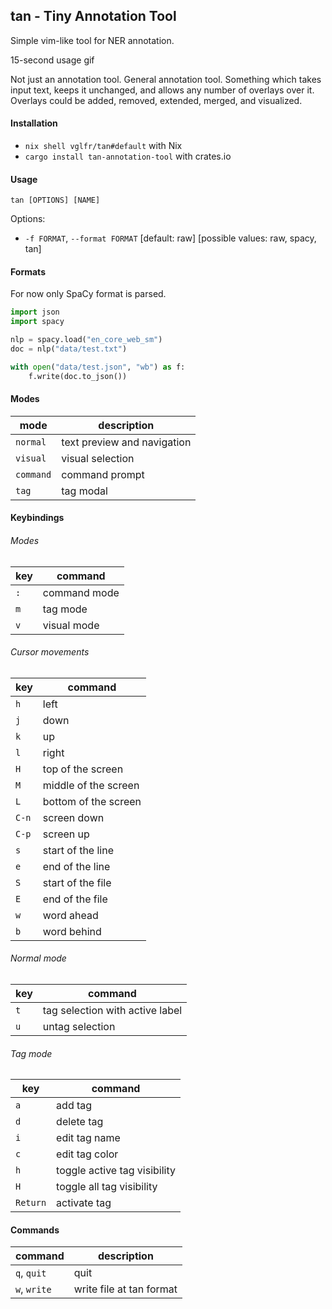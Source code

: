 ## tan - Tiny Annotation Tool

Simple vim-like tool for NER annotation.

15-second usage gif

Not just an annotation tool. General annotation tool.
Something which takes input text, keeps it unchanged,
and allows any number of overlays over it. Overlays
could be added, removed, extended, merged, and visualized.

#### Installation

- `nix shell vglfr/tan#default` with Nix
- `cargo install tan-annotation-tool` with crates.io

#### Usage

`tan [OPTIONS] [NAME]`

Options:

- `-f FORMAT`, `--format FORMAT` [default: raw] [possible values: raw, spacy, tan]

#### Formats

For now only SpaCy format is parsed.

```python
import json
import spacy

nlp = spacy.load("en_core_web_sm")
doc = nlp("data/test.txt")

with open("data/test.json", "wb") as f:
    f.write(doc.to_json())
```

#### Modes

| mode | description |
| -- | -- |
| `normal` | text preview and navigation |
| `visual` | visual selection |
| `command` | command prompt |
| `tag` | tag modal |

#### Keybindings

###### Modes

| key | command |
| -- | -- |
| `:` | command mode |
| `m` | tag mode |
| `v` | visual mode |

###### Cursor movements

| key | command |
| -- | -- |
| `h` | left |
| `j` | down |
| `k` | up |
| `l` | right |
| `H` | top of the screen |
| `M` | middle of the screen |
| `L` | bottom of the screen |
| `C-n` | screen down |
| `C-p` | screen up |
| `s` | start of the line |
| `e` | end of the line |
| `S` | start of the file |
| `E` | end of the file |
| `w` | word ahead |
| `b` | word behind |

###### Normal mode

| key | command |
| -- | -- |
| `t` | tag selection with active label |
| `u` | untag selection |

###### Tag mode

| key | command |
| -- | -- |
| `a` | add tag |
| `d` | delete tag |
| `i` | edit tag name |
| `c` | edit tag color |
| `h` | toggle active tag visibility |
| `H` | toggle all tag visibility |
| `Return` | activate tag |

#### Commands

| command | description |
| -- | -- |      
| `q`, `quit` | quit |
| `w`, `write` | write file at tan format |
